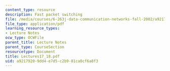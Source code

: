 ```yaml
---
content_type: resource
description: Fast packet switching
file: /media/courses/6-263j-data-communication-networks-fall-2002/a92179209dd4e7d5c2b981ca0cf6a8f3_Lectures17_18.pdf
file_type: application/pdf
learning_resource_types:
- Lecture Notes
ocw_type: OCWFile
parent_title: Lecture Notes
parent_type: CourseSection
resourcetype: Document
title: Lectures17_18.pdf
uid: a9217920-9dd4-e7d5-c2b9-81ca0cf6a8f3
---
```

